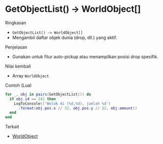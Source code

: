 # GetObjectList() -> WorldObject[]

Ringkasan
- `GetObjectList() -> WorldObject[]`
- Mengambil daftar objek dunia (drop, dll.) yang aktif.

Penjelasan
- Gunakan untuk fitur auto-pickup atau menampilkan posisi drop spesifik.

Nilai kembali
- Array `WorldObject`

Contoh (Lua)
```lua
for _, obj in pairs(GetObjectList()) do
  if obj.id == 242 then
    LogToConsole(('Wolok di (%d,%d), jumlah %d')
      :format(obj.pos.x // 32, obj.pos.y // 32, obj.amount))
  end
end
```

Terkait
- [WorldObject](../structures/WorldObject.md)
